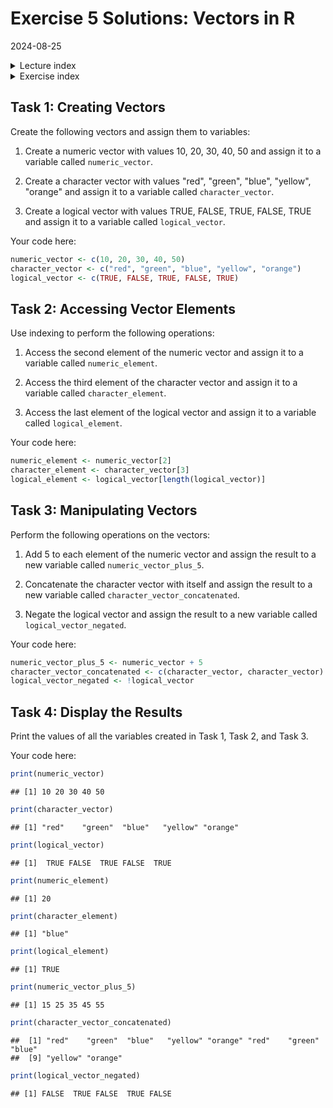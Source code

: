 # Exercise 5 Solutions: Vectors in R
2024-08-25

<!--html_preserve--><details>
  <summary>Lecture index</summary>

- [Lecture 1: Introduction to R](/lectures/lecture_01/lecture_01.md)
- [Lecture 2: Objects, Data Types, and Variables in R](/lectures/lecture_02/lecture_02.md)
- [Lecture 3: Arithmetic Operations in R](/lectures/lecture_03/lecture_03.md)
- [Lecture 4: Comparison and Logical Operators in R](/lectures/lecture_04/lecture_04.md)
- [Lecture 5: Vectors in R](/lectures/lecture_05/lecture_05.md)
- [Lecture 6: List in R](/lectures/lecture_06/lecture_06.md)
- [Lecture 7: Matrices in R](/lectures/lecture_07/lecture_07.md)
- [Lecture 8: Data Frames in R](/lectures/lecture_08/lecture_08.md)
- [Lecture 9: Functions in R](/lectures/lecture_09/lecture_09.md)
- [Lecture 10: Indexing using Logical Vectors in R](/lectures/lecture_10/lecture_10.md)
- [Lecture 11: Factors in R](/lectures/lecture_11/lecture_11.md)
- [Lecture 12: Control Structures in R](/lectures/lecture_12/lecture_12.md)
- [Lecture 13: A real-world example of using R for data analysis](/lectures/lecture_13/lecture_13.md)

</details><!--/html_preserve--><!--html_preserve--><details>
  <summary>Exercise index</summary>

  - [Exercise 1: Introduction to R](/exercises/exercise_01/exercise_01.md)
  - [Exercise 1 Solutions: Introduction to R](/exercises/exercise_01/exercise_01_solutions.md)
  - [Exercise 2: Objects, Data Types, and Variables in R](/exercises/exercise_02/exercise_02.md)
  - [Exercise 2 Solutions: Objects, Data Types, and Variables in R](/exercises/exercise_02/exercise_02_solutions.md)
  - [Exercise 3: Arithmetic Operations in R](/exercises/exercise_03/exercise_03.md)
  - [Exercise 3 Solutions: Arithmetic Operations in R](/exercises/exercise_03/exercise_03_solutions.md)
  - [Exercise 4: Comparison and Logical Operators in R](/exercises/exercise_04/exercise_04.md)
  - [Exercise 4 Solutions: Comparison and Logical Operators in R](/exercises/exercise_04/exercise_04_solutions.md)
  - [Exercise 5: Vectors in R](/exercises/exercise_05/exercise_05.md)
  - [Exercise 5 Solutions: Vectors in R](/exercises/exercise_05/exercise_05_solutions.md)
  - [Exercise 6: List in R](/exercises/exercise_06/exercise_06.md)
  - [Exercise 6 Solutions: List in R](/exercises/exercise_06/exercise_06_solutions.md)
  - [Exercise 7: Matrices in R](/exercises/exercise_07/exercise_07.md)
  - [Exercise 7 Solutions: Matrices in R](/exercises/exercise_07/exercise_07_solutions.md)
  - [Exercise 8: Data Frames in R](/exercises/exercise_08/exercise_08.md)
  - [Exercise 8 Solutions: Data Frames in R](/exercises/exercise_08/exercise_08_solutions.md)
  - [Exercise 9: Functions in R](/exercises/exercise_09/exercise_09.md)
  - [Exercise 9 Solutions: Functions in R](/exercises/exercise_09/exercise_09_solutions.md)
  - [Exercise 10: Indexing using Logical Vectors in R](/exercises/exercise_10/exercise_10.md)
  - [Exercise 10 Solutions: Indexing using Logical Vectors in R](/exercises/exercise_10/exercise_10_solutions.md)
  - [Exercise 11: Factors in R](/exercises/exercise_11/exercise_11.md)
  - [Exercise 11 Solutions: Factors in R](/exercises/exercise_11/exercise_11_solutions.md)
  - [Exercise 12: Control Structures in R](/exercises/exercise_12/exercise_12.md)
  - [Exercise 12 Solutions: Control Structures in R](/exercises/exercise_12/exercise_12_solutions.md)
  - [Exercise 13: A real-world example of using R for data analysis](/exercises/exercise_13/exercise_13.md)
  - [Exercise 13 Solutions: A real-world example of using R for data
  analysis](/exercises/exercise_13/exercise_13_solutions.md)

</details><!--/html_preserve-->



## Task 1: Creating Vectors

Create the following vectors and assign them to variables:

1. Create a numeric vector with values 10, 20, 30, 40, 50 and assign it to a
   variable called `numeric_vector`.

2. Create a character vector with values "red", "green", "blue", "yellow",
   "orange" and assign it to a variable called `character_vector`.

3. Create a logical vector with values TRUE, FALSE, TRUE, FALSE, TRUE and
   assign it to a variable called `logical_vector`.

Your code here:


``` r
numeric_vector <- c(10, 20, 30, 40, 50)
character_vector <- c("red", "green", "blue", "yellow", "orange")
logical_vector <- c(TRUE, FALSE, TRUE, FALSE, TRUE)
```

## Task 2: Accessing Vector Elements

Use indexing to perform the following operations:

1. Access the second element of the numeric vector and assign it to a
   variable called `numeric_element`.

2. Access the third element of the character vector and assign it to a
   variable called `character_element`.

3. Access the last element of the logical vector and assign it to a variable
   called `logical_element`.

Your code here:


``` r
numeric_element <- numeric_vector[2]
character_element <- character_vector[3]
logical_element <- logical_vector[length(logical_vector)]
```

## Task 3: Manipulating Vectors

Perform the following operations on the vectors:

1. Add 5 to each element of the numeric vector and assign the result to a new
   variable called `numeric_vector_plus_5`.

2. Concatenate the character vector with itself and assign the result to a
   new variable called `character_vector_concatenated`.

3. Negate the logical vector and assign the result to a new variable called
   `logical_vector_negated`.

Your code here:


``` r
numeric_vector_plus_5 <- numeric_vector + 5
character_vector_concatenated <- c(character_vector, character_vector)
logical_vector_negated <- !logical_vector
```

## Task 4: Display the Results

Print the values of all the variables created in Task 1, Task 2, and Task 3.

Your code here:


``` r
print(numeric_vector)
```

```
## [1] 10 20 30 40 50
```

``` r
print(character_vector)
```

```
## [1] "red"    "green"  "blue"   "yellow" "orange"
```

``` r
print(logical_vector)
```

```
## [1]  TRUE FALSE  TRUE FALSE  TRUE
```

``` r
print(numeric_element)
```

```
## [1] 20
```

``` r
print(character_element)
```

```
## [1] "blue"
```

``` r
print(logical_element)
```

```
## [1] TRUE
```

``` r
print(numeric_vector_plus_5)
```

```
## [1] 15 25 35 45 55
```

``` r
print(character_vector_concatenated)
```

```
##  [1] "red"    "green"  "blue"   "yellow" "orange" "red"    "green"  "blue"  
##  [9] "yellow" "orange"
```

``` r
print(logical_vector_negated)
```

```
## [1] FALSE  TRUE FALSE  TRUE FALSE
```

